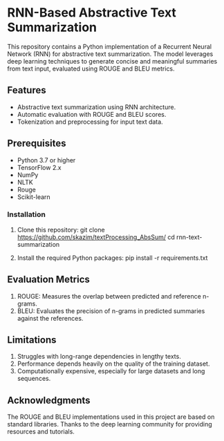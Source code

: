 # RNN-Based Abstractive Text Summarization

This repository contains a Python implementation of a Recurrent Neural Network (RNN) for abstractive text summarization. The model leverages deep learning techniques to generate concise and meaningful summaries from text input, evaluated using ROUGE and BLEU metrics.

## Features

- Abstractive text summarization using RNN architecture.
- Automatic evaluation with ROUGE and BLEU scores.
- Tokenization and preprocessing for input text data.

## Prerequisites

- Python 3.7 or higher
- TensorFlow 2.x
- NumPy
- NLTK
- Rouge
- Scikit-learn

### Installation

1. Clone this repository:
    git clone https://github.com/skazim/textProcessing_AbsSum/
    cd rnn-text-summarization

2. Install the required Python packages:
    pip install -r requirements.txt

## Evaluation Metrics
1. ROUGE: Measures the overlap between predicted and reference n-grams.
2. BLEU: Evaluates the precision of n-grams in predicted summaries against the references.

## Limitations
1. Struggles with long-range dependencies in lengthy texts.
2. Performance depends heavily on the quality of the training dataset.
3. Computationally expensive, especially for large datasets and long sequences.


## Acknowledgments
The ROUGE and BLEU implementations used in this project are based on standard libraries.
Thanks to the deep learning community for providing resources and tutorials.